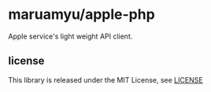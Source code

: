 maruamyu/apple-php
==================

Apple service's light weight API client.

## license

This library is released under the MIT License, see [LICENSE](LICENSE)
